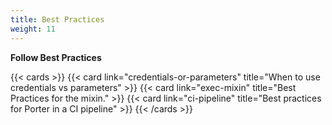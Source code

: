```yaml
---
title: Best Practices
weight: 11
---
```


**Follow Best Practices**

{{< cards >}}
{{< card link="credentials-or-parameters" title="When to use credentials vs parameters" >}}
{{< card link="exec-mixin" title="Best Practices for the mixin." >}}
{{< card link="ci-pipeline" title="Best practices for Porter in a CI pipeline" >}}
{{< /cards >}}
